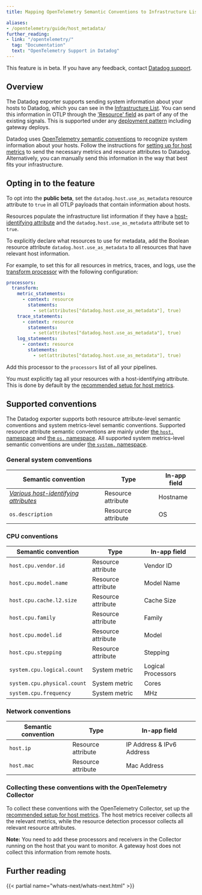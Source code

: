 ```yaml
---
title: Mapping OpenTelemetry Semantic Conventions to Infrastructure List Host Information

aliases:
- /opentelemetry/guide/host_metadata/
further_reading:
- link: "/opentelemetry/"
  tag: "Documentation"
  text: "OpenTelemetry Support in Datadog"
---
```


<div class="alert alert-info">
This feature is in beta. If you have any feedback, contact <a href="/help/">Datadog support</a>.
</div>

## Overview

The Datadog exporter supports sending system information about your hosts to Datadog, which you can see in the [Infrastructure List][6]. You can send this information in OTLP through the ['Resource' field][1] as part of any of the existing signals. This is supported under any [deployment pattern][9] including gateway deploys.

Datadog uses [OpenTelemetry semantic conventions][2] to recognize system information about your hosts. Follow the instructions for [setting up for host metrics][3] to send the necessary metrics and resource attributes to Datadog. Alternatively, you can manually send this information in the way that best fits your infrastructure.

## Opting in to the feature

To opt into the **public beta**, set the `datadog.host.use_as_metadata` resource attribute to `true` in all OTLP payloads that contain information about hosts.

Resources populate the infrastructure list information if they have a [host-identifying attribute][10] and the `datadog.host.use_as_metadata` attribute set to `true`.

To explicitly declare what resources to use for metadata, add the Boolean resource attribute `datadog.host.use_as_metadata` to all resources that have relevant host information.

For example, to set this for all resources in metrics, traces, and logs, use the [transform processor][7] with the following configuration:

```yaml
processors:
  transform:
    metric_statements:
      - context: resource
        statements:
          - set(attributes["datadog.host.use_as_metadata"], true)
    trace_statements:
      - context: resource
        statements:
          - set(attributes["datadog.host.use_as_metadata"], true)
    log_statements:
      - context: resource
        statements:
          - set(attributes["datadog.host.use_as_metadata"], true)
```

Add this processor to the `processors` list of all your pipelines.

You must explicitly tag all your resources with a host-identifying attribute. This is done by default by the [recommended setup for host metrics][3].

## Supported conventions

The Datadog exporter supports both resource attribute-level semantic conventions and system metrics-level semantic conventions. Supported resource attribute semantic conventions are mainly under [the `host.` namespace][4] and [the `os.` namespace][8]. All supported system metrics-level semantic conventions are under [the `system.` namespace][5].

### General system conventions

| Semantic convention                         | Type               | In-app field |
|---------------------------------------------|--------------------|--------------|
| [*Various host-identifying attributes*][10] | Resource attribute | Hostname     |
| `os.description`                            | Resource attribute | OS           |

### CPU conventions

| Semantic convention         | Type               | In-app field       |
|-----------------------------|--------------------|--------------------|
| `host.cpu.vendor.id`        | Resource attribute | Vendor ID          |
| `host.cpu.model.name`       | Resource attribute | Model Name         |
| `host.cpu.cache.l2.size`    | Resource attribute | Cache Size         |
| `host.cpu.family`           | Resource attribute | Family             |
| `host.cpu.model.id`         | Resource attribute | Model              |
| `host.cpu.stepping`         | Resource attribute | Stepping           |
| `system.cpu.logical.count`  | System metric      | Logical Processors |
| `system.cpu.physical.count` | System metric      | Cores              |
| `system.cpu.frequency`      | System metric      | MHz                |

### Network conventions

| Semantic convention | Type               | In-app field              |
|---------------------|--------------------|---------------------------|
| `host.ip`           | Resource attribute | IP Address & IPv6 Address |
| `host.mac`          | Resource attribute | Mac Address               |

### Collecting these conventions with the OpenTelemetry Collector

To collect these conventions with the OpenTelemetry Collector, set up the [recommended setup for host metrics][3]. The host metrics receiver collects all the relevant metrics, while the resource detection processor collects all relevant resource attributes.

**Note:** You need to add these processors and receivers in the Collector running on the host that you want to monitor. A gateway host does not collect this information from remote hosts.

## Further reading

{{< partial name="whats-next/whats-next.html" >}}

[1]: https://opentelemetry.io/docs/concepts/glossary/#resource
[2]: https://opentelemetry.io/docs/concepts/semantic-conventions/
[3]: /opentelemetry/collector_exporter/host_metrics
[4]: https://opentelemetry.io/docs/specs/semconv/resource/host/
[5]: https://opentelemetry.io/docs/specs/semconv/system/system-metrics/
[6]: /infrastructure/list/
[7]: https://github.com/open-telemetry/opentelemetry-collector-contrib/tree/main/processor/transformprocessor#transform-processor
[8]: https://opentelemetry.io/docs/specs/semconv/resource/os/
[9]: https://opentelemetry.io/docs/collector/deployment/
[10]: /opentelemetry/schema_semantics/hostname/
